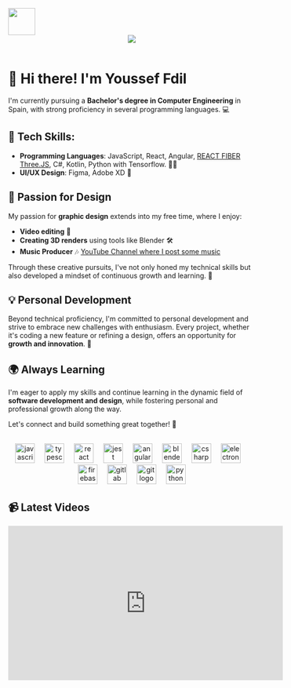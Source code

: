 <div>
  <a href="https://www.youtube.com/@YFB_Prod" target="_blank">
    <img src="https://cdn-icons-png.flaticon.com/512/1384/1384060.png"  width="55" />
  </a>
</div>
<div align="center">
  <img src="background.gif" />
</div>

<br>

# 👋 Hi there! I'm Youssef Fdil

I'm currently pursuing a **Bachelor's degree in Computer Engineering** in Spain, with strong proficiency in several programming languages. 💻

## 🔧 Tech Skills:
- **Programming Languages**: JavaScript, React, Angular, [REACT FIBER Three.JS](https://github.com/pmndrs/react-three-fiber), C#, Kotlin, Python with Tensorflow. 👨‍💻
- **UI/UX Design**: Figma, Adobe XD 🎨

## 🎨 Passion for Design
My passion for **graphic design** extends into my free time, where I enjoy:
- **Video editing** 🎥
- **Creating 3D renders** using tools like Blender 🛠️
- **Music Producer** 🎶 [YouTube Channel where I post some music ](https://www.youtube.com/@YFB_Prod)

Through these creative pursuits, I've not only honed my technical skills but also developed a mindset of continuous growth and learning. 🚀

## 💡 Personal Development
Beyond technical proficiency, I'm committed to personal development and strive to embrace new challenges with enthusiasm. Every project, whether it's coding a new feature or refining a design, offers an opportunity for **growth and innovation**. 🌱

## 🌍 Always Learning
I'm eager to apply my skills and continue learning in the dynamic field of **software development and design**, while fostering personal and professional growth along the way.

Let's connect and build something great together! 🚀

<br>

<div align="center">
  <img src="https://cdn.jsdelivr.net/gh/devicons/devicon/icons/javascript/javascript-original.svg" height="40" alt="javascript logo"  />
  <img width="12" />
  <img src="https://cdn.jsdelivr.net/gh/devicons/devicon/icons/typescript/typescript-original.svg" height="40" alt="typescript logo"  />
  <img width="12" />
  <img src="https://cdn.jsdelivr.net/gh/devicons/devicon/icons/react/react-original.svg" height="40" alt="react logo"  />
  <img width="12" />
  <img src="https://cdn.jsdelivr.net/gh/devicons/devicon/icons/jest/jest-plain.svg" height="40" alt="jest logo"  />
  <img width="12" />
  <img src="https://cdn.jsdelivr.net/gh/devicons/devicon/icons/angularjs/angularjs-original.svg" height="40" alt="angularjs logo"  />
  <img width="12" />
  <img src="https://cdn.jsdelivr.net/gh/devicons/devicon/icons/blender/blender-original.svg" height="40" alt="blender logo"  />
  <img width="12" />
  <img src="https://cdn.jsdelivr.net/gh/devicons/devicon/icons/csharp/csharp-original.svg" height="40" alt="csharp logo"  />
  <img width="12" />
  <img src="https://cdn.jsdelivr.net/gh/devicons/devicon/icons/electron/electron-original.svg" height="40" alt="electron logo"  />
  <img width="12" />
  <img src="https://cdn.jsdelivr.net/gh/devicons/devicon/icons/firebase/firebase-plain.svg" height="40" alt="firebase logo"  />
  <img width="12" />
  <img src="https://cdn.jsdelivr.net/gh/devicons/devicon/icons/gitlab/gitlab-original.svg" height="40" alt="gitlab logo"  />
  <img width="12" />
  <img src="https://cdn.jsdelivr.net/gh/devicons/devicon/icons/git/git-original.svg" height="40" alt="git logo"  />
  <img width="12" />
  <img src="https://cdn.jsdelivr.net/gh/devicons/devicon/icons/python/python-original.svg" height="40" alt="python logo"/>
</div>


## 📹 Latest Videos

<!-- Latest videos from YouTube channel -->
<div align="center">
  <iframe width="560" height="315" src="https://www.youtube.com/embed/3e2SOxVUbcE?si=y0HQjgaBiv8jyKed"  frameborder="0" allowfullscreen></iframe>
</div>
